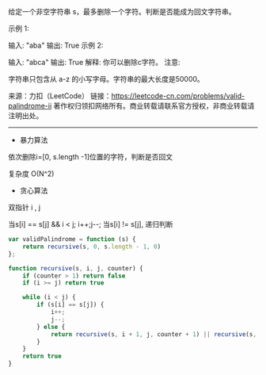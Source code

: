 
给定一个非空字符串 s，最多删除一个字符。判断是否能成为回文字符串。

示例 1:

输入: "aba"
输出: True
示例 2:

输入: "abca"
输出: True
解释: 你可以删除c字符。
注意:

字符串只包含从 a-z 的小写字母。字符串的最大长度是50000。

来源：力扣（LeetCode）
链接：<https://leetcode-cn.com/problems/valid-palindrome-ii>
著作权归领扣网络所有。商业转载请联系官方授权，非商业转载请注明出处。


---

* 暴力算法

依次删除i=[0, s.length -1]位置的字符，判断是否回文

复杂度 O(N^2)

* 贪心算法

双指针 i , j

当s[i] == s[j] && i < j; i++;j--;
当s[i] != s[j], 递归判断


```javascript
var validPalindrome = function (s) {
    return recursive(s, 0, s.length - 1, 0)
};

function recursive(s, i, j, counter) {
    if (counter > 1) return false
    if (i >= j) return true

    while (i < j) {
        if (s[i] == s[j]) {
            i++;
            j--;
        } else {
            return recursive(s, i + 1, j, counter + 1) || recursive(s, i, j - 1, counter + 1)
        }
    }
    return true
}
```
